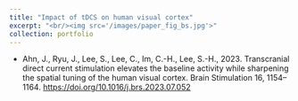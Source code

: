 ```yaml
---
title: "Impact of tDCS on human visual cortex"
excerpt: "<br/><img src='/images/paper_fig_bs.jpg'>"
collection: portfolio
---
```

* Ahn, J., Ryu, J., Lee, S., Lee, C., Im, C.-H., Lee, S.-H., 2023. Transcranial direct current stimulation elevates the baseline activity while sharpening the spatial tuning of the human visual cortex. Brain Stimulation 16, 1154–1164. https://doi.org/10.1016/j.brs.2023.07.052
